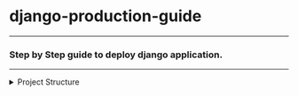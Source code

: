 # django-production-guide
<hr>

### Step by Step guide to deploy django application.
<hr>

<!-- Project Structure Start -->
<details> 
<summary>Project Structure</summary>

```
.
├── manage.py
├── README.md
├── requirements
├── simple_medium_clone
```

1) `simple_medium_clone` is our main django application.
2) `requirements` dir contains diffrent requirement for diff environments.

#### Inside requirements

```requirements
.
├── base.txt
├── local.txt
└── production.txt
```
base.txt will contains common dependencies

#### How to use dependency inheritance
Inside requirement file use <i>-r filename</i> to include all dependencies of <i>filename</i> into file.

```
-r base.txt
```

#### Create gitignore file
```npx gitignore python```
This will generate .gitignore file for Python projects 
OR we can add this when creating project repo.
</details> 
<!-- Project Structure End -->